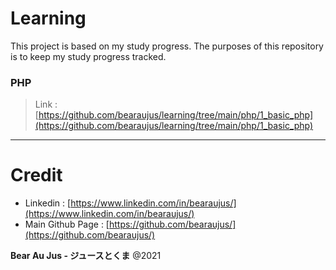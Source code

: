 # Learning
This project is based on my study progress. The purposes of this repository is to keep my study progress tracked.

### PHP
> Link : [https://github.com/bearaujus/learning/tree/main/php/1_basic_php](https://github.com/bearaujus/learning/tree/main/php/1_basic_php)
---

# Credit
+ Linkedin : [https://www.linkedin.com/in/bearaujus/](https://www.linkedin.com/in/bearaujus/)
+ Main Github Page : [https://github.com/bearaujus/](https://github.com/bearaujus/)

**Bear Au Jus - ジュースとくま** @2021
